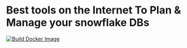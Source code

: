 # Best tools on the Internet To Plan & Manage your snowflake DBs 

[![Build Docker Image](https://github.com/technovert/Snowman/actions/workflows/build-docker-image.yml/badge.svg)](https://github.com/technovert/Snowman/actions/workflows/build-docker-image.yml)
